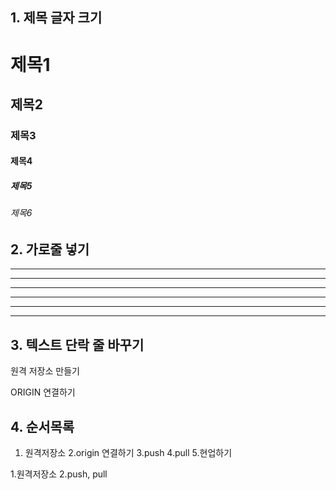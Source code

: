 ## 1. 제목 글자 크기
# 제목1
## 제목2
### 제목3
#### 제목4
##### 제목5
###### 제목6

## 2. 가로줄 넣기 <!-- -,* 3개이상이 되면 됨 -->
---
------
- - - - -
***
*****
* * * * 

## 3. 텍스트 단락 줄 바꾸기 <!-- 한칸을 띄우던지 아니면<br>을 넣어도 된다.  -->
원격 저장소 만들기

ORIGIN 연결하기

## 4. 순서목록
1. 원격저장소
2.origin 연결하기
3.push
4.pull
5.현업하기

1.원격저장소
2.push, pull

